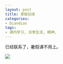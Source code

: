 ```yaml
---
layout: post
title: 录取后续
categories:
- Diandian
tags:
- 课内学习, 日常生活, 精神, 
---
```

<p> 已经联系了，暑假课不用上。</p>
<p class="edui-filter-align-center"><img src="http://m3.img.srcdd.com/farm4/d/2013/0423/05/B64139691B8FE62FB2B6B68B49F26D5F_B500_900_255_158.PNG" /> &nbsp;&nbsp;</p>